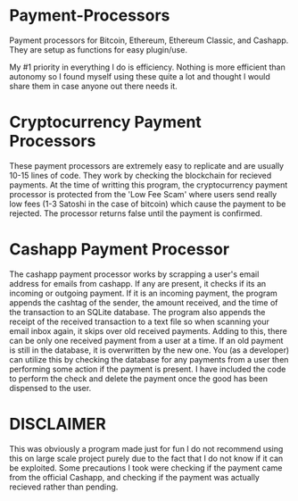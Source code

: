# Payment-Processors

Payment processors for Bitcoin, Ethereum, Ethereum Classic, and Cashapp. They are setup as functions for easy plugin/use.



My #1 priority in everything I do is efficiency. Nothing is more efficient than autonomy so I found myself using these quite a lot and thought I would share them in case anyone out there needs it.



<h1> Cryptocurrency Payment Processors </h1>

These payment processors are extremely easy to replicate and are usually 10-15 lines of code. They work by checking the blockchain for recieved payments. At the time of writting this program, the cryptocurrency payment processor is protected from the 'Low Fee Scam' where users send really low fees (1-3 Satoshi in the case of bitcoin) which cause the payment to be rejected. The processor returns false until the payment is confirmed.



<h1> Cashapp Payment Processor </h1>

The cashapp payment processor works by scrapping a user's email address for emails from cashapp. If any are present, it checks if its an incoming or outgoing payment. If it is an incoming payment, the program appends the cashtag of the sender, the amount received, and the time of the transaction to an SQLite database. The program also appends the receipt of the received transaction to a text file so when scanning your email inbox again, it skips over old received payments. Adding to this, there can be only one received payment from a user at a time. If an old payment is still in the database, it is overwritten by the new one. You (as a developer) can utilize this by checking the database for any payments from a user then performing some action if the payment is present. I have included the code to perform the check and delete the payment once the good has been dispensed to the user.

<h1> DISCLAIMER </h1>

This was obviously a program made just for fun I do not recommend using this on large scale project purely due to the fact that I do not know if it can be exploited. Some precautions I took were checking if the payment came from the official Cashapp, and checking if the payment was actually recieved rather than pending.
